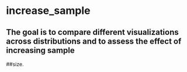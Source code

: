 # increase_sample
## The goal is to compare different visualizations across distributions and to assess the effect of increasing sample
##size.

